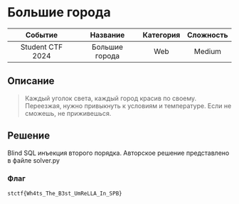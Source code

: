 # Большие города

|   Cобытие   | Название | Категория | Сложность |
| :---------: | :------: | :-------: | :-------: |
| Student CTF 2024 |  Большие города  |  Web  |  Medium  |

## Описание

>Каждый уголок света, каждый город красив по своему. Переезжая, нужно привыкнуть к условиям и температуре. Если не сможешь, не приживешься.

## Решение

Blind SQL инъекция второго порядка. Авторское решение представлено в файле solver.py



### Флаг

```
stctf{Wh4ts_The_B3st_UmReLLA_In_SPB}
```
